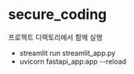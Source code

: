 # secure_coding

프로젝트 디렉토리에서 함께 실행
- streamlit run streamlit_app.py
- uvicorn fastapi_app:app --reload
